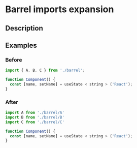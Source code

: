 
# Barrel imports expansion

## Description

## Examples

### Before

```ts
import { A, B, C } from './barrel';

function Component() {
  const [name, setName] = useState < string > ('React');
}
```

### After

```ts
import A from './barrel/A'
import B from './barrel/B'
import C from './barrel/C'

function Component() {
  const [name, setName] = useState < string > ('React');
}
```

